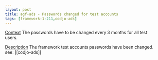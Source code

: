 ```yaml
---
layout: post
title: agf-ads - Passwords changed for test accounts
tags: [framework-1-211,codjo-ads]
---
```

<u>Context</u>
The passwords have to be changed every 3 months for all test users.

<u>Description</u>
The framework test accounts passwords have been changed.
see: [[codjo-ads]]
